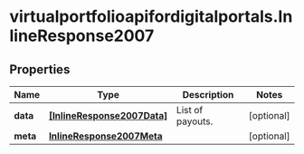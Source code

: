# virtualportfolioapifordigitalportals.InlineResponse2007

## Properties

Name | Type | Description | Notes
------------ | ------------- | ------------- | -------------
**data** | [**[InlineResponse2007Data]**](InlineResponse2007Data.md) | List of payouts. | [optional] 
**meta** | [**InlineResponse2007Meta**](InlineResponse2007Meta.md) |  | [optional] 


